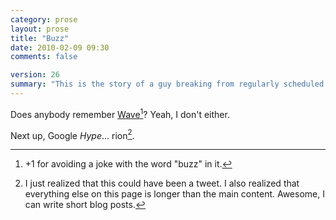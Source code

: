 ```yaml
---
category: prose
layout: prose
title: "Buzz"
date: 2010-02-09 09:30
comments: false

version: 26
summary: "This is the story of a guy breaking from regularly scheduled... who are we kidding, there's nothing regularly scheduled about this."
---
```


Does anybody remember [Wave][1][^1]? Yeah, I don't either.

Next up, Google _Hype_... rion[^2].

[^1]: +1 for avoiding a joke with the word "buzz" in it.
[^2]: I just realized that this could have been a tweet. I also realized that everything else on this page is longer than the main content. Awesome, I can write short blog posts.

[1]: http://wave.google.com/
